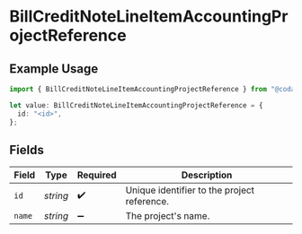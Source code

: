 # BillCreditNoteLineItemAccountingProjectReference

## Example Usage

```typescript
import { BillCreditNoteLineItemAccountingProjectReference } from "@codat/sync-for-payables-version-1/sdk/models/shared";

let value: BillCreditNoteLineItemAccountingProjectReference = {
  id: "<id>",
};
```

## Fields

| Field                                       | Type                                        | Required                                    | Description                                 |
| ------------------------------------------- | ------------------------------------------- | ------------------------------------------- | ------------------------------------------- |
| `id`                                        | *string*                                    | :heavy_check_mark:                          | Unique identifier to the project reference. |
| `name`                                      | *string*                                    | :heavy_minus_sign:                          | The project's name.                         |